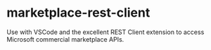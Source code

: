 # marketplace-rest-client

Use with VSCode and the excellent REST Client extension to access Microsoft commercial marketplace APIs.

